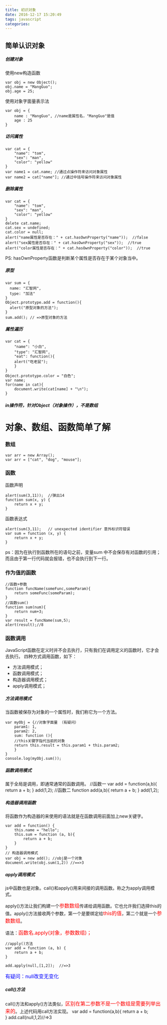 ```yaml
---
title: 初识对象
date: 2016-12-17 15:20:49
tags: javascript
categories:
---
```

## 简单认识对象
##### 创建对象

使用new构造函数
	
	var obj = new Object(); 
	obj.name = "MangGuo"; 
	obj.age = 25;

使用对象字面量表示法

	var obj = {
	    name : "MangGuo", //name是属性名，"MangGuo"是值
	    age : 25
	}

<!-- more -->

##### 访问属性

	var cat = {
	    "name": "tom",
	    "sex": "man",
	    "color": "yellow"
	}
	var name1 = cat.name; //通过点操作符来访问对象属性
	var name2 = cat["name"]; //通过中括号操作符来访问对象属性
##### 删除属性

	var cat = {
	    "name": "tom",
	    "sex": "man",
	    "color": "yellow"
	}
	delete cat.name;
	cat.sex = undefined;
	cat.color = null;
	alert("name属性是否存在：" + cat.hasOwnProperty("name"));  //false
	alert("sex属性是否存在：" + cat.hasOwnProperty("sex"));  //true
	alert("color属性是否存在：" + cat.hasOwnProperty("color"));  //true

PS: hasOwnProperty函数是判断某个属性是否存在于某个对象当中。

##### 原型
	var sum = {
	  name: "汇智网",
	  type: "加法"
	}
	Object.prototype.add = function(){
	  alert("原型对象的方法");
	}
	sum.add(); // =>原型对象的方法

##### 属性遍历

	var cat = {
	    "name": "小白",
	    "type": "汇智网",
	    "eat": function(){
	    alert("吃老鼠");
	    }
	}
	Object.prototype.color = "白色";
	var name;
	for(name in cat){
	    document.write(cat[name] + "\n");
	}

##### in操作符，针对Object（对象操作），不是数组




# 对象、数组、函数简单了解

### 数组
	var arr = new Array();
	var arr = ["cat", "dog", "mouse"];

### 函数

函数声明

	alert(sum(3,11));  //弹出14
	function sum(x, y) {
	    return x + y;
	}
 函数表达式

	alert(sum(3,11);   // unexpected identifier 意外标识符错误
	var sum = function (x, y) {
	    return x + y;
	}
ps：因为在执行到函数所在的语句之前，变量sum 中不会保存有对函数的引用；而且由于第一行代码就会报错，也不会执行到下一行。

### 作为值的函数
	//函数+参数
	function funcName(someFunc,someParam){
		return someFunc(someParam);
	}
	//函数sum()
	function sum(num){
		return num+3;
	}
	var result = funcName(sum,5);
	alert(result);//8

### 函数调用
JavaScript函数在定义时并不会去执行，只有我们在调用定义的函数时，它才会去执行。
四种方式调用函数，如下：

* 方法调用模式；
* 函数调用模式；
* 构造器调用模式；
* apply调用模式；

##### 方法调用模式
当函数被保存为对象的一个属性时，我们称它为一个方法。

	var myObj = {//对象字面量 （有疑问）
	    param1: 1,
	    param2: 2,
	    sum: function (){
	    //this关键字指代当前的对象
	    return this.result = this.param1 + this.param2; 
	    }
	}
	console.log(myObj.sum()); 
##### 函数调用模式
属于全局是调用，即通常通常的函数调用。
	//函数一
	var add = function(a,b){
	  return a + b;
	}
	add(1,2);
	//函数二
	function add(a,b){
	  return a + b;
	}
	add(1,2);
##### 构造器调用函数
将函数作为构造器的来使用的语法就是在函数调用前面加上new关键字。

	var add = function() {
	    this.name = "hello";
	    this.sum = function (a, b){
	        return a + b;
	    }
	}
	// 构造器调用模式
	var obj = new add(); //obj是一个对象
	document.write(obj.sum(1,2)) //==>3
##### apply调用模式
js中函数也是对象。call()和apply()用来间接的调用函数。称之为apply调用模式。

apply()方法让我们构建一个<font color=#ff0000 size=3>参数数组</font>传递给调用函数。它也允许我们选择this的值。apply()方法接收两个参数，第一个是要绑定给<font color=#ff0000 size=3>this的值</font>，第二个就是一个<font color=#ff0000 size=3>参数数组</font>。

语法：<font color=#ff0000 size=3>函数名.apply(对象，参数数组)；</font>

	//apply()方法
	var add = function (a, b) {
	    return a + b;
	}
	 
	add.apply(null,[1,2]);  //=>3

<font color=#0000ff size=3>有疑问：null改变无变化</font>

##### call()方法
call()方法和apply()方法类似，<font color=#ff0000 size=3>区别在第二参数不是一个数组是需要列举出来的</font>。上述代码用call方法实现。
	var add = function(a,b){
		return a + b;	
	}
	add.call(null,1,2)//=>3


